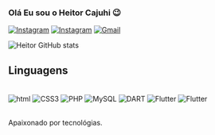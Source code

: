 
### Olá Eu sou o Heitor Cajuhi 😉

[![Instagram](https://img.shields.io/badge/Instagram-E4405F?style=for-the-badge&logo=instagram&logoColor=white)](https://www.instagram.com/heitor_c4juhi/)
[![Instagram](https://img.shields.io/badge/LinkedIn-0077B5?style=for-the-badge&logo=linkedin&logoColor=white)](https://www.linkedin.com/in/heitor-cajuhi-/)
[![Gmail](https://img.shields.io/badge/Gmail-D14836?style=for-the-badge&logo=gmail&logoColor=white)](https://mail.google.com/mail/u/0/#inbox?compose=CllgCJTJnRmmsvGtfVqhNVTtBTgdDSlSjdRxMwxtMsgGZlRsNxPBvjJcKPffVvCnCPQPwnHrztg)

![Heitor GitHub stats](https://github-readme-stats.vercel.app/api?username=HeitorCajuhii&show_icons=true&theme=cobalt)

## Linguagens 

<div style="display: inline_block"><br/>

<img align="center" alt="html" src="https://img.shields.io/badge/HTML5-E34F26?style=for-the-badge&logo=html5&logoColor=white">
<img align="center" alt="CSS3" src="https://img.shields.io/badge/CSS3-1572B6?style=for-the-badge&logo=css3&logoColor=white">
<img align="center" alt="PHP" src="https://img.shields.io/badge/PHP-777BB4?style=for-the-badge&logo=php&logoColor=white">
<img align="center" alt="MySQL" src="https://img.shields.io/badge/MySQL-00000F?style=for-the-badge&logo=mysql&logoColor=white">
<img align="center" alt="DART" src="https://img.shields.io/badge/Dart-0175C2?style=for-the-badge&logo=dart&logoColor=white">
<img align="center" alt="Flutter" src="https://img.shields.io/badge/Flutter-02569B?style=for-the-badge&logo=flutter&logoColor=white">
<img align="center" alt="Flutter" src="https://camo.githubusercontent.com/7efe4924f4194c7bd18b8fed492e0dfb4172d317f23904aec55c396e4de04f2c/68747470733a2f2f696d672e736869656c64732e696f2f62616467652f56535f436f64652d3030373844343f7374796c653d666f722d7468652d6261646765266c6f676f3d76697375616c25323073747564696f253230636f6465266c6f676f436f6c6f723d7768697465">

</div><br/>

Apaixonado por tecnológias.

